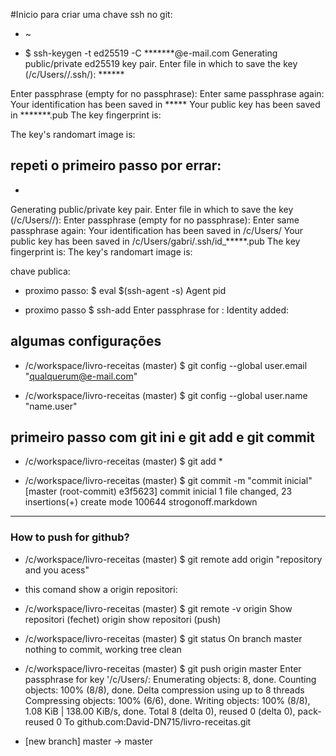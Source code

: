 #Inicio para criar uma chave ssh no git:
*  ~
- $ ssh-keygen -t ed25519 -C *******@e-mail.com
Generating public/private ed25519 key pair.
Enter file in which to save the key  (/c/Users//.ssh/): ******

Enter passphrase (empty for no passphrase):
Enter same passphrase again:
Your identification has been saved in *****
Your public key has been saved in *******.pub
The key fingerprint is:

The key's randomart image is:



## repeti o primeiro passo por errar:
* 
Generating public/private  key pair.
Enter file in which to save the key (/c/Users//):
Enter passphrase (empty for no passphrase):
Enter same passphrase again:
Your identification has been saved in /c/Users/
Your public key has been saved in /c/Users/gabri/.ssh/id_*****.pub
The key fingerprint is:
The key's randomart image is:

chave publica:

- proximo passo:
$ eval $(ssh-agent -s)
Agent pid

- proximo passo
$ ssh-add 
Enter passphrase for :
Identity added: 

## algumas configurações 

* /c/workspace/livro-receitas (master)
$ git config --global user.email "qualquerum@e-mail.com"

* /c/workspace/livro-receitas (master)
$ git config --global user.name "name.user"



## primeiro passo com git ini e git add e git commit

* /c/workspace/livro-receitas (master)
$ git add *

* /c/workspace/livro-receitas (master)
$ git commit -m "commit inicial"
[master (root-commit) e3f5623] commit inicial
 1 file changed, 23 insertions(+)
 create mode 100644 strogonoff.markdown





---------------------------------------------------------------------------------------
### How to push for github?

* /c/workspace/livro-receitas (master)
$ git remote add origin "repository and you acess"

- this comand show a origin repositori:
* /c/workspace/livro-receitas (master)
$ git remote -v
origin  Show repositori (fechet)
origin  show repositori (push)

* /c/workspace/livro-receitas (master)
$ git status
On branch master
nothing to commit, working tree clean

* /c/workspace/livro-receitas (master)
$ git push origin master
Enter passphrase for key '/c/Users/:
Enumerating objects: 8, done.
Counting objects: 100% (8/8), done.
Delta compression using up to 8 threads
Compressing objects: 100% (6/6), done.
Writing objects: 100% (8/8), 1.08 KiB | 138.00 KiB/s, done.
Total 8 (delta 0), reused 0 (delta 0), pack-reused 0
To github.com:David-DN715/livro-receitas.git
 * [new branch]      master -> master
